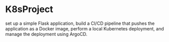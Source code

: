 # K8sProject
 set up a simple Flask application, build a CI/CD pipeline that pushes the application as a Docker image, perform a local Kubernetes deployment, and manage the deployment using ArgoCD.
